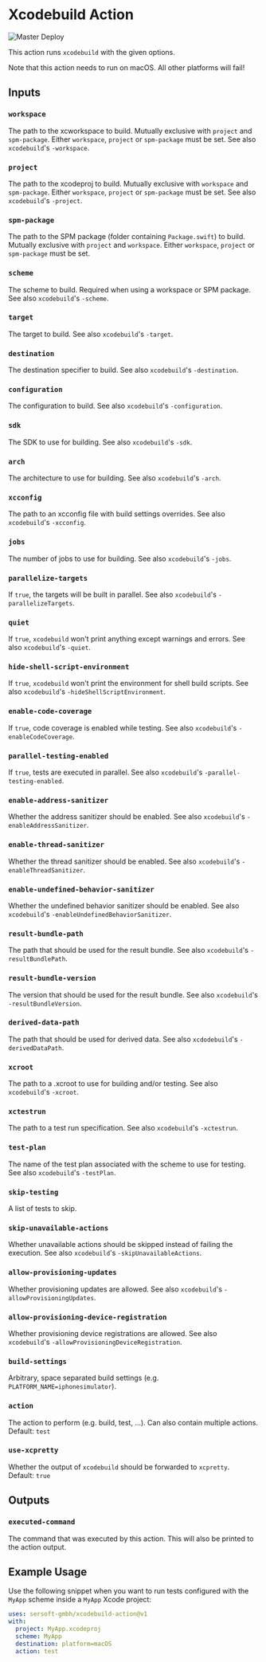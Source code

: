 # Xcodebuild Action

![Master Deploy](https://github.com/sersoft-gmbh/xcodebuild-action/workflows/Master%20Deploy/badge.svg)

This action runs `xcodebuild` with the given options.

Note that this action needs to run on macOS. All other platforms will fail!

## Inputs

### `workspace`

The path to the xcworkspace to build. Mutually exclusive with `project` and `spm-package`.  Either `workspace`, `project` or `spm-package` must be set. See also `xcodebuild`'s `-workspace`. 

### `project`

The path to the xcodeproj to build. Mutually exclusive with `workspace` and `spm-package`.  Either `workspace`, `project` or `spm-package` must be set. See also `xcodebuild`'s `-project`.

### `spm-package`

The path to the SPM package (folder containing `Package.swift`) to build. Mutually exclusive with `project` and `workspace`. Either `workspace`, `project` or `spm-package` must be set.

### `scheme`

The scheme to build. Required when using a workspace or SPM package. See also `xcodebuild`'s `-scheme`.

### `target`

The target to build. See also `xcodebuild`'s `-target`.

### `destination`

The destination specifier to build. See also `xcodebuild`'s `-destination`.

### `configuration`

The configuration to build. See also `xcodebuild`'s `-configuration`.

### `sdk`

The SDK to use for building. See also `xcodebuild`'s `-sdk`.

### `arch`

The architecture to use for building. See also `xcodebuild`'s `-arch`.

### `xcconfig`

The path to an xcconfig file with build settings overrides. See also `xcodebuild`'s `-xcconfig`.

### `jobs`

The number of jobs to use for building. See also `xcodebuild`'s `-jobs`.

### `parallelize-targets`

If `true`, the targets will be built in parallel. See also `xcodebuild`'s `-parallelizeTargets`.

### `quiet`

If `true`, `xcodebuild` won't print anything except warnings and errors. See also `xcodebuild`'s `-quiet`.

### `hide-shell-script-environment`

If `true`, `xcodebuild` won't print the environment for shell build scripts. See also `xcodebuild`'s `-hideShellScriptEnvironment`.

### `enable-code-coverage`

If `true`, code coverage is enabled while testing. See also `xcodebuild`'s `-enableCodeCoverage`.

### `parallel-testing-enabled`

If `true`, tests are executed in parallel. See also `xcodebuild`'s `-parallel-testing-enabled`.

### `enable-address-sanitizer`

Whether the address sanitizer should be enabled. See also `xcodebuild`'s `-enableAddressSanitizer`.

### `enable-thread-sanitizer`

Whether the thread sanitizer should be enabled. See also `xcodebuild`'s `-enableThreadSanitizer`.

### `enable-undefined-behavior-sanitizer`

Whether the undefined behavior sanitizer should be enabled. See also `xcodebuild`'s `-enableUndefinedBehaviorSanitizer`.

### `result-bundle-path`

The path that should be used for the result bundle. See also `xcodebuild`'s `-resultBundlePath`.

### `result-bundle-version`

The version that should be used for the result bundle. See also `xcodebuild`'s `-resultBundleVersion`.

### `derived-data-path`

The path that should be used for derived data. See also `xcdodebuild`'s `-derivedDataPath`.

### `xcroot`

The path to a .xcroot to use for building and/or testing. See also `xcodebuild`'s `-xcroot`.

### `xctestrun`

The path to a test run specification. See also `xcodebuild`'s `-xctestrun`.

### `test-plan`

The name of the test plan associated with the scheme to use for testing. See also `xcodebuild`'s `-testPlan`.

### `skip-testing`

A list of tests to skip.

### `skip-unavailable-actions`

Whether unavailable actions should be skipped instead of failing the execution. See also `xcodebuild`'s `-skipUnavailableActions`.

### `allow-provisioning-updates`

Whether provisioning updates are allowed. See also `xcodebuild`'s `-allowProvisioningUpdates`.

### `allow-provisioning-device-registration`

Whether provisioning device registrations are allowed. See also `xcodebuild`'s `-allowProvisioningDeviceRegistration`.

### `build-settings`

Arbitrary, space separated build settings (e.g. `PLATFORM_NAME=iphonesimulator`).

### `action`

The action to perform (e.g. build, test, ...). Can also contain multiple actions.<br/>
Default: `test`

### `use-xcpretty`

Whether the output of `xcodebuild` should be forwarded to `xcpretty`.<br/>
Default: `true`


## Outputs

### `executed-command`

The command that was executed by this action. This will also be printed to the action output.


## Example Usage

Use the following snippet when you want to run tests configured with the `MyApp` scheme inside a `MyApp` Xcode project:
```yaml
uses: sersoft-gmbh/xcodebuild-action@v1
with:
  project: MyApp.xcodeproj
  scheme: MyApp
  destination: platform=macOS
  action: test
```
